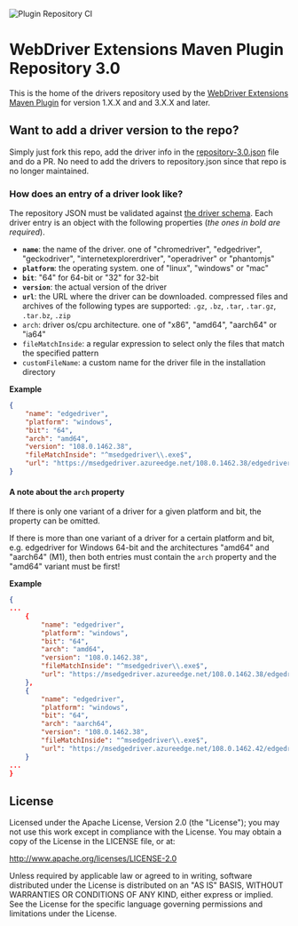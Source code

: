 ![Plugin Repository CI](https://github.com/webdriverextensions/webdriverextensions-maven-plugin-repository/workflows/Plugin%20Repository%20CI/badge.svg)

WebDriver Extensions Maven Plugin Repository 3.0
===================
This is the home of the drivers repository used by the [WebDriver Extensions Maven Plugin](https://github.com/webdriverextensions/webdriverextensions-maven-plugin) for version 1.X.X and and 3.X.X and later.

## Want to add a driver version to the repo?
Simply just fork this repo, add the driver info in the [repository-3.0.json](https://github.com/webdriverextensions/webdriverextensions-maven-plugin-repository/blob/master/repository-3.0.json) file and do a PR. 
No need to add the drivers to repository.json since that repo is no longer maintained.

### How does an entry of a driver look like?
The repository JSON must be validated against [the driver schema](https://github.com/webdriverextensions/webdriverextensions-maven-plugin/blob/master/drivers-schema.json). Each driver entry is an object with the following properties (*the ones in bold are required*).

- **`name`**: the name of the driver. one of "chromedriver", "edgedriver", "geckodriver", "internetexplorerdriver", "operadriver" or "phantomjs"
- **`platform`**: the operating system. one of "linux", "windows" or "mac"
- **`bit`**: "64" for 64-bit or "32" for 32-bit
- **`version`**: the actual version of the driver
- **`url`**: the URL where the driver can be downloaded. compressed files and archives of the following types are supported: `.gz`, `.bz`, `.tar`, `.tar.gz`, `.tar.bz`, `.zip`
- `arch`: driver os/cpu architecture. one of "x86", "amd64", "aarch64" or "ia64"
- `fileMatchInside`: a regular expression to select only the files that match the specified pattern
- `customFileName`: a custom name for the driver file in the installation directory

**Example**
```json
{
    "name": "edgedriver",
    "platform": "windows",
    "bit": "64",
    "arch": "amd64",
    "version": "108.0.1462.38",
    "fileMatchInside": "^msedgedriver\\.exe$",
    "url": "https://msedgedriver.azureedge.net/108.0.1462.38/edgedriver_win64.zip"
}
```

#### A note about the `arch` property
If there is only one variant of a driver for a given platform and bit, the property can be omitted.

If there is more than one variant of a driver for a certain platform and bit, e.g. edgedriver for Windows 64-bit and the architectures "amd64" and "aarch64" (M1), then both entries must contain the `arch` property and the "amd64" variant must be first!

**Example**
```json
{
...
	{
	    "name": "edgedriver",
	    "platform": "windows",
	    "bit": "64",
	    "arch": "amd64",
	    "version": "108.0.1462.38",
	    "fileMatchInside": "^msedgedriver\\.exe$",
	    "url": "https://msedgedriver.azureedge.net/108.0.1462.38/edgedriver_win64.zip"
	},
	{
	    "name": "edgedriver",
	    "platform": "windows",
	    "bit": "64",
	    "arch": "aarch64",
	    "version": "108.0.1462.38",
	    "fileMatchInside": "^msedgedriver\\.exe$",
	    "url": "https://msedgedriver.azureedge.net/108.0.1462.42/edgedriver_arm64.zip"
	}
...
}
```

## License

Licensed under the Apache License, Version 2.0 (the "License");
you may not use this work except in compliance with the License.
You may obtain a copy of the License in the LICENSE file, or at:

   http://www.apache.org/licenses/LICENSE-2.0

Unless required by applicable law or agreed to in writing, software
distributed under the License is distributed on an "AS IS" BASIS,
WITHOUT WARRANTIES OR CONDITIONS OF ANY KIND, either express or implied.
See the License for the specific language governing permissions and
limitations under the License.
